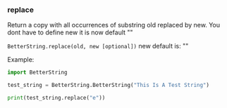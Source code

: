 ### replace
Return a copy with all occurrences of substring old replaced by new.
You dont have to define new it is now default ""

`BetterString.replace(old, new [optional])`
new default is: ""

Example:
```python
import BetterString

test_string = BetterString.BetterString("This Is A Test String")

print(test_string.replace("e"))
```
